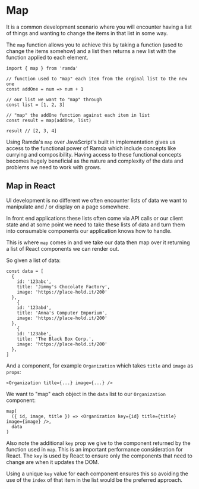 # Map

It is a common development scenario where you will encounter having a list of things and wanting to change the items in that list in some way.

The `map` function allows you to achieve this by taking a function (used to change the items somehow) and a list then returns a new list with the function applied to each element.

```
import { map } from 'ramda'

// function used to "map" each item from the orginal list to the new one
const addOne = num => num + 1

// our list we want to "map" through
const list = [1, 2, 3]

// "map" the addOne function against each item in list
const result = map(addOne, list)

result // [2, 3, 4]
```

Using Ramda's `map` over JavaScript's built in implementation gives us access to the functional power of Ramda which include concepts like currying and composibility. Having access to these functional concepts becomes hugely beneficial as the nature and complexity of the data and problems we need to work with grows.

## Map in React

UI development is no different we often encounter lists of data we want to manipulate and / or display on a page somewhere.

In front end applications these lists often come via API calls or our client state and at some point we need to take these lists of data and turn them into consumable components our application knows how to handle.

This is where `map` comes in and we take our data then map over it returning a list of React components we can render out.

So given a list of data:

```
const data = [
  {
    id: '123abc',
    title: 'Jimmy's Chocolate Factory',
    image: 'https://place-hold.it/200'
  },
    {
    id: '123abd',
    title: 'Anna's Computer Emporium',
    image: 'https://place-hold.it/200'
  },
    {
    id: '123abe',
    title: 'The Black Box Corp.',
    image: 'https://place-hold.it/200'
  },
]
```

And a component, for example `Organization` which takes `title` and `image` as `props`:

```
<Organization title={...} image={...} />
```

We want to "map" each object in the `data` list to our `Organization` component:

```
map(
  ({ id, image, title }) => <Organization key={id} title={title} image={image} />,
  data
)
```

Also note the additional `key` prop we give to the component returned by the function used in `map`. This is an important performance consideration for React. The `key` is used by React to ensure only the components that need to change are when it updates the DOM.

Using a unique `key` value for each component ensures this so avoiding the use of the `index` of that item in the list would be the preferred approach.
